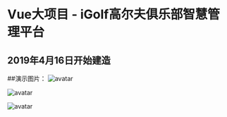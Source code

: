 # Vue大项目 - iGolf高尔夫俱乐部智慧管理平台
## 2019年4月16日开始建造

##演示图片：
![avatar](https://raw.githubusercontent.com/shaoshanhuan/vue_project/master/public/images/yanshi.gif)

![avatar](https://raw.githubusercontent.com/shaoshanhuan/vue_project/master/public/images/yanshi.gif)

![avatar](https://raw.githubusercontent.com/shaoshanhuan/vue_project/master/public/images/yanshi.gif)
